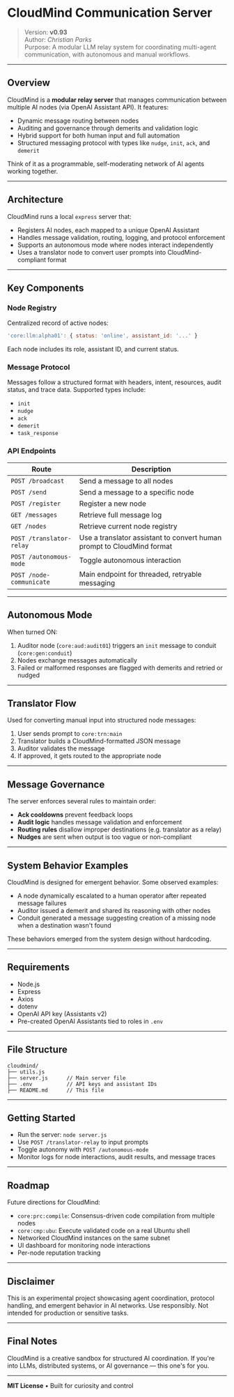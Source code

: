 # CloudMind Communication Server

> Version: **v0.93**\
> Author: *Christian Parks*\
> Purpose: A modular LLM relay system for coordinating multi-agent communication, with autonomous and manual workflows.

---

## Overview

CloudMind is a **modular relay server** that manages communication between multiple AI nodes (via OpenAI Assistant API). It features:

- Dynamic message routing between nodes
- Auditing and governance through demerits and validation logic
- Hybrid support for both human input and full automation
- Structured messaging protocol with types like `nudge`, `init`, `ack`, and `demerit`

Think of it as a programmable, self-moderating network of AI agents working together.

---

## Architecture

CloudMind runs a local `express` server that:

- Registers AI nodes, each mapped to a unique OpenAI Assistant
- Handles message validation, routing, logging, and protocol enforcement
- Supports an autonomous mode where nodes interact independently
- Uses a translator node to convert user prompts into CloudMind-compliant format

---

## Key Components

### Node Registry

Centralized record of active nodes:

```js
'core:llm:alpha01': { status: 'online', assistant_id: '...' }
```

Each node includes its role, assistant ID, and current status.

### Message Protocol

Messages follow a structured format with headers, intent, resources, audit status, and trace data. Supported types include:

- `init`
- `nudge`
- `ack`
- `demerit`
- `task_response`

### API Endpoints

| Route                    | Description                                                            |
| ------------------------ | ---------------------------------------------------------------------- |
| `POST /broadcast`        | Send a message to all nodes                                            |
| `POST /send`             | Send a message to a specific node                                      |
| `POST /register`         | Register a new node                                                    |
| `GET /messages`          | Retrieve full message log                                              |
| `GET /nodes`             | Retrieve current node registry                                         |
| `POST /translator-relay` | Use a translator assistant to convert human prompt to CloudMind format |
| `POST /autonomous-mode`  | Toggle autonomous interaction                                          |
| `POST /node-communicate` | Main endpoint for threaded, retryable messaging                        |

---

## Autonomous Mode

When turned ON:

1. Auditor node (`core:aud:audit01`) triggers an `init` message to conduit (`core:gen:conduit`)
2. Nodes exchange messages automatically
3. Failed or malformed responses are flagged with demerits and retried or nudged

---

## Translator Flow

Used for converting manual input into structured node messages:

1. User sends prompt to `core:trn:main`
2. Translator builds a CloudMind-formatted JSON message
3. Auditor validates the message
4. If approved, it gets routed to the appropriate node

---

## Message Governance

The server enforces several rules to maintain order:

- **Ack cooldowns** prevent feedback loops
- **Audit logic** handles message validation and enforcement
- **Routing rules** disallow improper destinations (e.g. translator as a relay)
- **Nudges** are sent when output is too vague or non-compliant

---

## System Behavior Examples

CloudMind is designed for emergent behavior. Some observed examples:

- A node dynamically escalated to a human operator after repeated message failures
- Auditor issued a demerit and shared its reasoning with other nodes
- Conduit generated a message suggesting creation of a missing node when a destination wasn't found

These behaviors emerged from the system design without hardcoding.

---

## Requirements

- Node.js
- Express
- Axios
- dotenv
- OpenAI API key (Assistants v2)
- Pre-created OpenAI Assistants tied to roles in `.env`

---

## File Structure

```
cloudmind/
├── utils.js
├── server.js      // Main server file
├── .env           // API keys and assistant IDs
├── README.md      // This file
```

---

## Getting Started

- Run the server: `node server.js`
- Use `POST /translator-relay` to input prompts
- Toggle autonomy with `POST /autonomous-mode`
- Monitor logs for node interactions, audit results, and message traces

---

## Roadmap

Future directions for CloudMind:

- `core:prc:compile`: Consensus-driven code compilation from multiple nodes
- `core:cmp:ubu`: Execute validated code on a real Ubuntu shell
- Networked CloudMind instances on the same subnet
- UI dashboard for monitoring node interactions
- Per-node reputation tracking

---

## Disclaimer

This is an experimental project showcasing agent coordination, protocol handling, and emergent behavior in AI networks. Use responsibly. Not intended for production or sensitive tasks.

---

## Final Notes

CloudMind is a creative sandbox for structured AI coordination. If you're into LLMs, distributed systems, or AI governance — this one's for you.

---

**MIT License** • Built for curiosity and control

